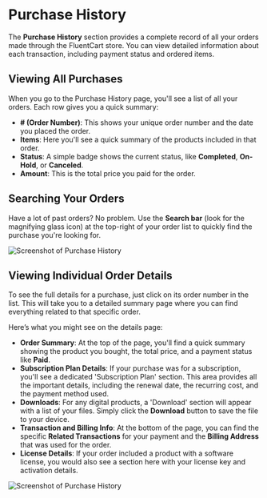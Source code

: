 # Purchase History

The **Purchase History** section provides a complete record of all your orders made through the FluentCart store. You can view detailed information about each transaction, including payment status and ordered items.

## Viewing All Purchases

When you go to the Purchase History page, you'll see a list of all your orders. Each row gives you a quick summary:

* **# (Order Number)**: This shows your unique order number and the date you placed the order.
* **Items**: Here you'll see a quick summary of the products included in that order.
* **Status**: A simple badge shows the current status, like **Completed**, **On-Hold**, or **Canceled**.
* **Amount**: This is the total price you paid for the order.

## Searching Your Orders

Have a lot of past orders? No problem. Use the **Search bar** (look for the magnifying glass icon) at the top-right of your order list to quickly find the purchase you're looking for.

![Screenshot of Purchase History](/images/customer-dashboard/purchase-history/purchase-history-1.webp)


## Viewing Individual Order Details

To see the full details for a purchase, just click on its order number in the list. This will take you to a detailed summary page where you can find everything related to that specific order.

Here’s what you might see on the details page:

* **Order Summary**: At the top of the page, you'll find a quick summary showing the product you bought, the total price, and a payment status like **Paid**.
* **Subscription Plan Details**: If your purchase was for a subscription, you'll see a dedicated 'Subscription Plan' section. This area provides all the important details, including the renewal date, the recurring cost, and the payment method used.
* **Downloads**: For any digital products, a 'Download' section will appear with a list of your files. Simply click the **Download** button to save the file to your device.
* **Transaction and Billing Info**: At the bottom of the page, you can find the specific **Related Transactions** for your payment and the **Billing Address** that was used for the order.
* **License Details**: If your order included a product with a software license, you would also see a section here with your license key and activation details.


![Screenshot of Purchase History](/images/customer-dashboard/purchase-history/purchase-history-2.webp)
